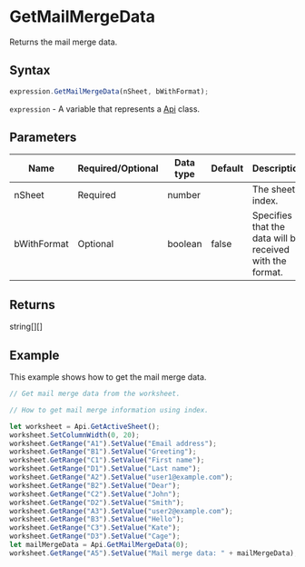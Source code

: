 # GetMailMergeData

Returns the mail merge data.

## Syntax

```javascript
expression.GetMailMergeData(nSheet, bWithFormat);
```

`expression` - A variable that represents a [Api](../Api.md) class.

## Parameters

| **Name** | **Required/Optional** | **Data type** | **Default** | **Description** |
| ------------- | ------------- | ------------- | ------------- | ------------- |
| nSheet | Required | number |  | The sheet index. |
| bWithFormat | Optional | boolean | false | Specifies that the data will be received with the format. |

## Returns

string[][]

## Example

This example shows how to get the mail merge data.

```javascript editor-xlsx
// Get mail merge data from the worksheet.

// How to get mail merge information using index.

let worksheet = Api.GetActiveSheet();
worksheet.SetColumnWidth(0, 20);
worksheet.GetRange("A1").SetValue("Email address");
worksheet.GetRange("B1").SetValue("Greeting");
worksheet.GetRange("C1").SetValue("First name");
worksheet.GetRange("D1").SetValue("Last name");
worksheet.GetRange("A2").SetValue("user1@example.com");
worksheet.GetRange("B2").SetValue("Dear");
worksheet.GetRange("C2").SetValue("John");
worksheet.GetRange("D2").SetValue("Smith");
worksheet.GetRange("A3").SetValue("user2@example.com");
worksheet.GetRange("B3").SetValue("Hello");
worksheet.GetRange("C3").SetValue("Kate");
worksheet.GetRange("D3").SetValue("Cage");
let mailMergeData = Api.GetMailMergeData(0);
worksheet.GetRange("A5").SetValue("Mail merge data: " + mailMergeData);
```
